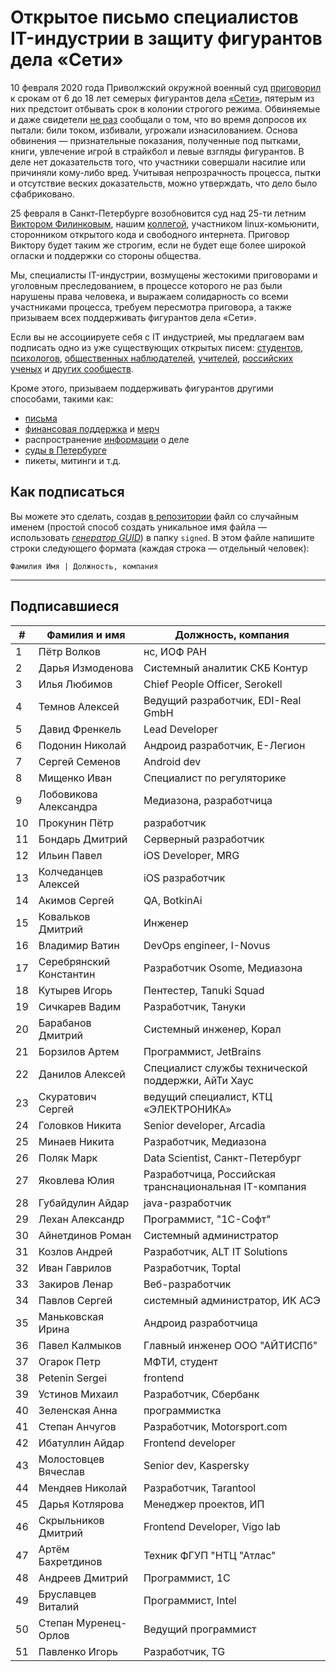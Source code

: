 # Открытое письмо специалистов IT-индустрии в защиту фигурантов дела «Сети» 

10 февраля 2020 года Приволжский окружной военный суд [приговорил](https://zona.media/news/2020/02/10/pnz18) к срокам от 6 до 18 лет семерых фигурантов дела [«Сети»](https://meduza.io/feature/2018/06/14/ya-sdalsya-prakticheski-srazu-kak-fsb-pod-pytkami-vybivaet-priznaniya-u-antifashistov), пятерым из них предстоит отбывать срок в колонии строгого режима. Обвиняемые и даже свидетели [не раз](https://twitter.com/sssmirnov/status/1226767770668404736) сообщали о том, что во время допросов их пытали: били током, избивали, угрожали изнасилованием. Основа обвинения — признательные показания, полученные под пытками, книги, увлечение игрой в страйкбол и левые взгляды фигурантов. В деле нет доказательств того, что участники совершали насилие или причиняли кому-либо вред. Учитывая непрозрачность процесса, пытки и отсутствие веских доказательств, можно утверждать, что дело было сфабриковано. 

25 февраля в Санкт-Петербурге возобновится суд над 25-ти летним [Виктором Филинковым](https://rupression.com/person/viktor-filinkov/), нашим [коллегой](https://github.com/RussianBruteForce), участником linux-комьюнити, сторонником открытого кода и свободного интернета. Приговор Виктору будет таким же строгим, если не будет еще более широкой огласки и поддержки со стороны общества. 

Мы, специалисты IT-индустрии, возмущены жестокими приговорами и уголовным преследованием, в процессе которого не раз были нарушены права человека, и выражаем солидарность со всеми участниками процесса, требуем пересмотра приговора, а также призываем всех поддерживать фигурантов дела «Сети». 

Если вы не ассоциируете себя с IT индустрией, мы предлагаем вам подписать одно из уже существующих открытых писем: [студентов](https://doxajournal.ru/support_networkcase), [психологов](https://docs.google.com/forms/d/e/1FAIpQLSfS7j5wJEcY3uggSpL4yp9YHuYKyVTrZLP_WBbnyytx5O9z-A/viewform), [общественных наблюдателей](https://www.facebook.com/story.php?story_fbid=2670390803075933&id=100003151178607), [учителей](https://pedagog-prof.org/novosti/privlech-vinovnykh-v-primenenii-pytok-zayavlenie-profsoyuza-uchitel-po-delu-seti), [российских ученых](http://scientific.ru/zayavlenie-po-delu-seti/) и [других сообществ](https://rupression.com/2020/02/15/we-are-network/).

Кроме этого, призываем поддерживать фигурантов другими способами, такими как: 
* [письма](http://rosuznik.org/arrests)
* [финансовая поддержка](https://rupression.com/support/) и [мерч](https://rupression.com/merch/)
* распространение [информации](https://rupression.com/kak-fsb-fabrikuet-delo-terrorizme-protiv-antifashistov-v-rossii/) о деле
* [суды в Петербурге](https://afisha.zona.media/)
* пикеты, митинги и т.д.

## Как подписаться

Вы можете это сделать, создав [в репозитории](https://github.com/developers-against-repressions/network-case) файл со случайным именем (простой способ создать уникальное имя файла — использовать *[генератор GUID](https://www.guidgenerator.com/online-guid-generator.aspx)*) в папку `signed`. В этом файле напишите строки
следующего формата (каждая строка — отдельный человек):
```
Фамилия Имя | Должность, компания
```

***

## Подписавшиеся

| #    | Фамилия и имя                      |  Должность, компания                    |
|------|------------------------------------|-----------------------------------------|
| 1    | Пётр Волков              | нс, ИОФ РАН                     |
| 2    | Дарья Измоденова    | Системный аналитик СКБ Контур |
| 3    | Илья Любимов            | Chief People Officer, Serokell          |
| 4    | Темнов Алексей        | Ведущий разработчик, EDI-Real GmbH |
| 5    | Давид Френкель        | Lead Developer                          |
| 6    | Подонин Николай      | Андроид разработчик, Е-Легион |
| 7    | Сергей Семенов        | Android dev                             |
| 8    | Мищенко Иван            | Специалист по регуляторике |
| 9    | Лобовикова Александра | Медиазона, разработчица |
| 10   | Прокунин Пётр          | разработчик                  |
| 11   | Бондарь Дмитрий      | Серверный разработчик |
| 12   | Ильин Павел              | iOS Developer, MRG                      |
| 13   | Колчеданцев Алексей | iOS разработчик              |
| 14   | Акимов Сергей          | QA, BotkinAi                            |
| 15   | Ковальков Дмитрий  | Инженер                          |
| 16   | Владимир Ватин        | DevOps engineer, I-Novus                |
| 17   | Серебрянский Константин | Разработчик Osome, Медиазона |
| 18   | Кутырев Игорь          | Пентестер, Tanuki Squad        |
| 19   | Сичкарев Вадим        | Разработчик, Тануки    |
| 20   | Барабанов Дмитрий  | Системный инженер, Корал |
| 21   | Борзилов Артем        | Программист, JetBrains       |
| 22   | Данилов Алексей      | Специалист службы технической поддержки, АйТи Хаус |
| 23   | Скуратович Сергей  | ведущий специалист, КТЦ «ЭЛЕКТРОНИКА» |
| 24   | Головков Никита      | Senior developer, Arcadia               |
| 25   | Минаев Никита          | Разработчик, Медиазона |
| 26   | Поляк Марк                | Data Scientist, Санкт-Петербург |
| 27   | Яковлева Юлия          | Разработчица, Российская транснациональная IT-компания |
| 28   | Губайдулин Айдар    | java-разработчик             |
| 29   | Лехан Александр      | Программист, "1С-Софт"  |
| 30   | Айнетдинов Роман    | Системный администратор |
| 31   | Козлов Андрей          | Разработчик, ALT IT Solutions |
| 32   | Иван Гаврилов          | Разработчик, Toptal          |
| 33   | Закиров Ленар          | Веб-разработчик           |
| 34   | Павлов Сергей          | системный администратор, ИК АСЭ |
| 35   | Маньковская Ирина  | Андроид разработчица |
| 36   | Павел Калмыков        | Главный инженер ООО "АЙТИСПб" |
| 37   | Огарок Петр              | МФТИ, студент                |
| 38   | Petenin Sergei                     | frontend                                |
| 39   | Устинов Михаил        | Разработчик, Сбербанк |
| 40   | Зеленская Анна        | программистка              |
| 41   | Степан Анчугов        | Разработчик, Motorsport.com  |
| 42   | Ибатуллин Айдар      | Frontend developer                      |
| 43   | Молостовцев Вячеслав | Senior dev, Kaspersky                   |
| 44   | Мендяев Николай      | Разработчик, Tarantool       |
| 45   | Дарья Котлярова      | Менеджер проектов, ИП |
| 46   | Скрыльников Дмитрий | Frontend Developer, Vigo lab            |
| 47   | Артём Бахретдинов  | Техник ФГУП "НТЦ "Атлас" |
| 48   | Андреев Дмитрий      | Программист, 1С             |
| 49   | Бруславцев Виталий | Программист, Intel           |
| 50   | Степан Муренец-Орлов | Ведущий программист   |
| 51   | Павленко Игорь        | Разработчик, TG              |
